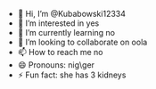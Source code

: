 - 👋 Hi, I’m @Kubabowski12334
- 👀 I’m interested in yes
- 🌱 I’m currently learning no
- 💞️ I’m looking to collaborate on oola
- 📫 How to reach me no
- 😄 Pronouns: nig\ger
- ⚡ Fun fact: she has 3 kidneys

<!---
Kubabowski12334/Kubabowski12334 is a ✨ special ✨ repository because its `README.md` (this file) appears on your GitHub profile.
You can click the Preview link to take a look at your changes.
--->
